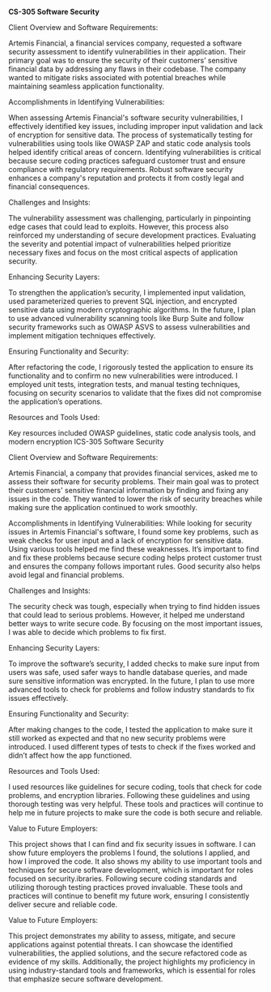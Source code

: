 **CS-305 Software Security**

Client Overview and Software Requirements:

Artemis Financial, a financial services company, requested a software security assessment to identify vulnerabilities in their application. Their primary goal was to ensure the security of their customers’ sensitive financial data by addressing any flaws in their codebase. The company wanted to mitigate risks associated with potential breaches while maintaining seamless application functionality.

Accomplishments in Identifying Vulnerabilities:

When assessing Artemis Financial's software security vulnerabilities, I effectively identified key issues, including improper input validation and lack of encryption for sensitive data. The process of systematically testing for vulnerabilities using tools like OWASP ZAP and static code analysis tools helped identify critical areas of concern. Identifying vulnerabilities is critical because secure coding practices safeguard customer trust and ensure compliance with regulatory requirements. Robust software security enhances a company's reputation and protects it from costly legal and financial consequences.

Challenges and Insights:

The vulnerability assessment was challenging, particularly in pinpointing edge cases that could lead to exploits. However, this process also reinforced my understanding of secure development practices. Evaluating the severity and potential impact of vulnerabilities helped prioritize necessary fixes and focus on the most critical aspects of application security.

Enhancing Security Layers:

To strengthen the application’s security, I implemented input validation, used parameterized queries to prevent SQL injection, and encrypted sensitive data using modern cryptographic algorithms. In the future, I plan to use advanced vulnerability scanning tools like Burp Suite and follow security frameworks such as OWASP ASVS to assess vulnerabilities and implement mitigation techniques effectively.

Ensuring Functionality and Security:

After refactoring the code, I rigorously tested the application to ensure its functionality and to confirm no new vulnerabilities were introduced. I employed unit tests, integration tests, and manual testing techniques, focusing on security scenarios to validate that the fixes did not compromise the application’s operations.

Resources and Tools Used:

Key resources included OWASP guidelines, static code analysis tools, and modern encryption lCS-305 Software Security

Client Overview and Software Requirements:

Artemis Financial, a company that provides financial services, asked me to assess their software for security problems. Their main goal was to protect their customers' sensitive financial information by finding and fixing any issues in the code. They wanted to lower the risk of security breaches while making sure the application continued to work smoothly.

Accomplishments in Identifying Vulnerabilities:
While looking for security issues in Artemis Financial's software, I found some key problems, such as weak checks for user input and a lack of encryption for sensitive data. Using various tools helped me find these weaknesses. It’s important to find and fix these problems because secure coding helps protect customer trust and ensures the company follows important rules. Good security also helps avoid legal and financial problems.

Challenges and Insights:

The security check was tough, especially when trying to find hidden issues that could lead to serious problems. However, it helped me understand better ways to write secure code. By focusing on the most important issues, I was able to decide which problems to fix first.

Enhancing Security Layers:

To improve the software’s security, I added checks to make sure input from users was safe, used safer ways to handle database queries, and made sure sensitive information was encrypted. In the future, I plan to use more advanced tools to check for problems and follow industry standards to fix issues effectively.

Ensuring Functionality and Security:

After making changes to the code, I tested the application to make sure it still worked as expected and that no new security problems were introduced. I used different types of tests to check if the fixes worked and didn’t affect how the app functioned.

Resources and Tools Used:

I used resources like guidelines for secure coding, tools that check for code problems, and encryption libraries. Following these guidelines and using thorough testing was very helpful. These tools and practices will continue to help me in future projects to make sure the code is both secure and reliable.

Value to Future Employers:

This project shows that I can find and fix security issues in software. I can show future employers the problems I found, the solutions I applied, and how I improved the code. It also shows my ability to use important tools and techniques for secure software development, which is important for roles focused on security.ibraries. Following secure coding standards and utilizing thorough testing practices proved invaluable. These tools and practices will continue to benefit my future work, ensuring I consistently deliver secure and reliable code.

Value to Future Employers:

This project demonstrates my ability to assess, mitigate, and secure applications against potential threats. I can showcase the identified vulnerabilities, the applied solutions, and the secure refactored code as evidence of my skills. Additionally, the project highlights my proficiency in using industry-standard tools and frameworks, which is essential for roles that emphasize secure software development.
